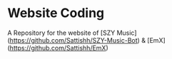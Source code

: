 # Website Coding
A Repository for the website of [SZY Music] (https://github.com/Sattishh/SZY-Music-Bot) & [EmX] (https://github.com/Sattishh/EmX)
